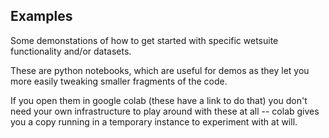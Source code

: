 ## Examples

Some demonstations of how to get started with specific wetsuite functionality and/or datasets.


These are python notebooks, which are useful for demos as they let you more easily tweaking smaller fragments of the code.

If you open them in google colab (these have a link to do that) you don't need your own infrastructure to play around with these at all -- colab gives you a copy running in a temporary instance to experiment with at will.




